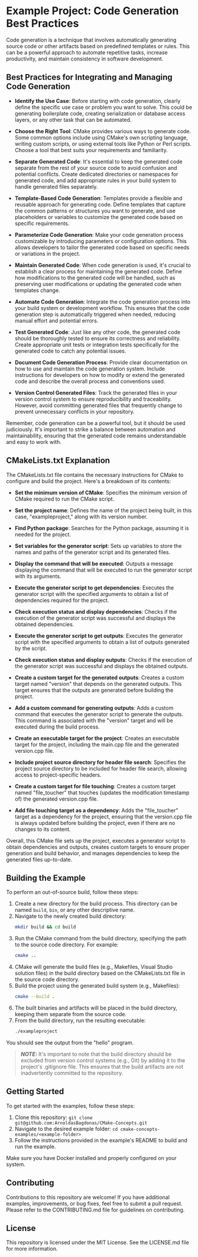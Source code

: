 # Example Project: Code Generation Best Practices

Code generation is a technique that involves automatically generating source code or other artifacts based on predefined templates or rules. This can be a powerful approach to automate repetitive tasks, increase productivity, and maintain consistency in software development.

## Best Practices for Integrating and Managing Code Generation

- **Identify the Use Case**: Before starting with code generation, clearly define the specific use case or problem you want to solve. This could be generating boilerplate code, creating serialization or database access layers, or any other task that can be automated.

- **Choose the Right Tool**: CMake provides various ways to generate code. Some common options include using CMake's own scripting language, writing custom scripts, or using external tools like Python or Perl scripts. Choose a tool that best suits your requirements and familiarity.

- **Separate Generated Code**: It's essential to keep the generated code separate from the rest of your source code to avoid confusion and potential conflicts. Create dedicated directories or namespaces for generated code, and add appropriate rules in your build system to handle generated files separately.

- **Template-Based Code Generation**: Templates provide a flexible and reusable approach for generating code. Define templates that capture the common patterns or structures you want to generate, and use placeholders or variables to customize the generated code based on specific requirements.

- **Parameterize Code Generation**: Make your code generation process customizable by introducing parameters or configuration options. This allows developers to tailor the generated code based on specific needs or variations in the project.

- **Maintain Generated Code**: When code generation is used, it's crucial to establish a clear process for maintaining the generated code. Define how modifications to the generated code will be handled, such as preserving user modifications or updating the generated code when templates change.

- **Automate Code Generation**: Integrate the code generation process into your build system or development workflow. This ensures that the code generation step is automatically triggered when needed, reducing manual effort and potential errors.

- **Test Generated Code**: Just like any other code, the generated code should be thoroughly tested to ensure its correctness and reliability. Create appropriate unit tests or integration tests specifically for the generated code to catch any potential issues.

- **Document Code Generation Process**: Provide clear documentation on how to use and maintain the code generation system. Include instructions for developers on how to modify or extend the generated code and describe the overall process and conventions used.

- **Version Control Generated Files**: Track the generated files in your version control system to ensure reproducibility and traceability. However, avoid committing generated files that frequently change to prevent unnecessary conflicts in your repository.

Remember, code generation can be a powerful tool, but it should be used judiciously. It's important to strike a balance between automation and maintainability, ensuring that the generated code remains understandable and easy to work with.


##  CMakeLists.txt Explanation

The CMakeLists.txt file contains the necessary instructions for CMake to configure and build the project. Here's a breakdown of its contents:

- **Set the minimum version of CMake**: Specifies the minimum version of CMake required to run the CMake script.

- **Set the project name**: Defines the name of the project being built, in this case, "exampleproject," along with its version number.

- **Find Python package**: Searches for the Python package, assuming it is needed for the project.

- **Set variables for the generator script**: Sets up variables to store the names and paths of the generator script and its generated files.

- **Display the command that will be executed**: Outputs a message displaying the command that will be executed to run the generator script with its arguments.

- **Execute the generator script to get dependencies**: Executes the generator script with the specified arguments to obtain a list of dependencies required for the project.

- **Check execution status and display dependencies**: Checks if the execution of the generator script was successful and displays the obtained dependencies.

- **Execute the generator script to get outputs**: Executes the generator script with the specified arguments to obtain a list of outputs generated by the script.

- **Check execution status and display outputs**: Checks if the execution of the generator script was successful and displays the obtained outputs.

- **Create a custom target for the generated outputs**: Creates a custom target named "version" that depends on the generated outputs. This target ensures that the outputs are generated before building the project.

- **Add a custom command for generating outputs**: Adds a custom command that executes the generator script to generate the outputs. This command is associated with the "version" target and will be executed during the build process.

- **Create an executable target for the project**: Creates an executable target for the project, including the main.cpp file and the generated version.cpp file.

- **Include project source directory for header file search**: Specifies the project source directory to be included for header file search, allowing access to project-specific headers.

- **Create a custom target for file touching**: Creates a custom target named "file_toucher" that touches (updates the modification timestamp of) the generated version.cpp file.

- **Add file touching target as a dependency**: Adds the "file_toucher" target as a dependency for the project, ensuring that the version.cpp file is always updated before building the project, even if there are no changes to its content.

Overall, this CMake file sets up the project, executes a generator script to obtain dependencies and outputs, creates custom targets to ensure proper generation and build behavior, and manages dependencies to keep the generated files up-to-date.

## Building the Example

To perform an out-of-source build, follow these steps:

1. Create a new directory for the build process. This directory can be named `build`, `bin`, or any other descriptive name.
2. Navigate to the newly created build directory:
   ```bash
   mkdir build && cd build
   ```
3. Run the CMake command from the build directory, specifying the path to the source code directory. For example:
   ```bash
   cmake ..
   ```
4. CMake will generate the build files (e.g., Makefiles, Visual Studio solution files) in the build directory based on the CMakeLists.txt file in the source code directory.
5. Build the project using the generated build system (e.g., Makefiles):
   ```bash
   cmake --build .
   ```
6. The built binaries and artifacts will be placed in the build directory, keeping them separate from the source code.
7. From the build directory, run the resulting executable:
   ```bash
   ./exampleproject
   ```
You should see the output from the "hello" program.

> **_NOTE:_** It's important to note that the build directory should be excluded from version control systems (e.g., Git) by adding it to the project's .gitignore file. This ensures that the build artifacts are not inadvertently committed to the repository.

## Getting Started

To get started with the examples, follow these steps:

1. Clone this repository: `git clone git@github.com:ArnoldasBagdonas/CMake-Concepts.git`
2. Navigate to the desired example folder: `cd cmake-concepts-examples/<example-folder>`
3. Follow the instructions provided in the example's README to build and run the example.

Make sure you have Docker installed and properly configured on your system.

## Contributing

Contributions to this repository are welcome! If you have additional examples, improvements, or bug fixes, feel free to submit a pull request. Please refer to the CONTRIBUTING.md file for guidelines on contributing.

## License

This repository is licensed under the MIT License. See the LICENSE.md file for more information.
